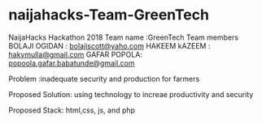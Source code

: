 # naijahacks-Team-GreenTech
NaijaHacks Hackathon 2018
Team name :GreenTech
Team members
BOLAJI OGIDAN : bolajiscott@yaho.com
HAKEEM kAZEEM :  hakymulla@gmail.com
GAFAR POPOLA:    popoola.gafar.babatunde@gmail.com

Problem :inadequate security and production for farmers 

Proposed Solution: using technology to increae productivity and security

Proposed Stack: html,css, js, and php
